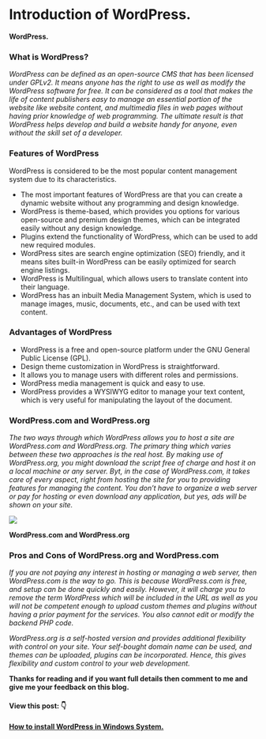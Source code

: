 # Introduction of WordPress.

**WordPress.**

### What is WordPress?

*WordPress can be defined as an open-source CMS that has been licensed under GPLv2. It means anyone has the right to use as well as modify the WordPress software for free. It can be considered as a tool that makes the life of content publishers easy to manage an essential portion of the website like website content, and multimedia files in web pages without having prior knowledge of web programming. The ultimate result is that WordPress helps develop and build a website handy for anyone, even without the skill set of a developer.*

### Features of WordPress

WordPress is considered to be the most popular content management system due to its characteristics.

*   The most important features of WordPress are that you can create a dynamic website without any programming and design knowledge.
*   WordPress is theme-based, which provides you options for various open-source and premium design themes, which can be integrated easily without any design knowledge.
*   Plugins extend the functionality of WordPress, which can be used to add new required modules.
*   WordPress sites are search engine optimization (SEO) friendly, and it means sites built-in WordPress can be easily optimized for search engine listings.
*   WordPress is Multilingual, which allows users to translate content into their language.
*   WordPress has an inbuilt Media Management System, which is used to manage images, music, documents, etc., and can be used with text content.

### Advantages of WordPress

*   WordPress is a free and open-source platform under the GNU General Public License (GPL).
*   Design theme customization in WordPress is straightforward.
*   It allows you to manage users with different roles and permissions.
*   WordPress media management is quick and easy to use.
*   WordPress provides a WYSIWYG editor to manage your text content, which is very useful for manipulating the layout of the document.

### WordPress.com and WordPress.org

*The two ways through which WordPress allows you to host a site are WordPress.com and WordPress.org. The primary thing which varies between these two approaches is the real host. By making use of WordPress.org, you might download the script free of charge and host it on a local machine or any server. Byt, in the case of WordPress.com, it takes care of every aspect, right from hosting the site for you to providing features for managing the content. You don’t have to organize a web server or pay for hosting or even download any application, but yes, ads will be shown on your site.*

![](https://cdn.hashnode.com/res/hashnode/image/upload/v1671949179650/2J4HNfblb.png)

**WordPress.com and WordPress.org**

### Pros and Cons of WordPress.org and WordPress.com

*If you are not paying any interest in hosting or managing a web server, then WordPress.com is the way to go. This is because WordPress.com is free, and setup can be done quickly and easily. However, it will charge you to remove the term WordPress which will be included in the URL as well as you will not be competent enough to upload custom themes and plugins without having a prior payment for the services. You also cannot edit or modify the backend PHP code.*

*WordPress.org is a self-hosted version and provides additional flexibility with control on your site. Your self-bought domain name can be used, and themes can be uploaded, plugins can be incorporated. Hence, this gives flexibility and custom control to your web development.*

**Thanks for reading and if you want full details then comment to me and give me your feedback on this blog.**

#### View this post: 👇

[**How to install WordPress in Windows System.**](https://ajaydhangar49.medium.com/how-to-install-wordpress-in-windows-system-aeba10d2da2b)